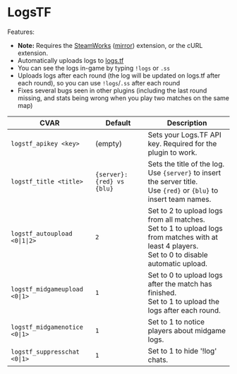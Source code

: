 # LogsTF

Features:

- **Note:** Requires the [SteamWorks](http://users.alliedmods.net/~kyles/builds/SteamWorks/) ([mirror](https://github.com/hexa-core-eu/SteamWorks/releases)) extension, or the cURL extension.
- Automatically uploads logs to [logs.tf](https://logs.tf)
- You can see the logs in-game by typing `!logs` or `.ss`
- Uploads logs after each round (the log will be updated on logs.tf after each round), so you can use `!logs`/`.ss` after each round
- Fixes several bugs seen in other plugins (including the last round missing, and stats being wrong when you play two matches on the same map)

| CVAR                          | Default                    | Description                                                                                                                                         |
| ----------------------------- | -------------------------- | --------------------------------------------------------------------------------------------------------------------------------------------------- |
| `logstf_apikey <key>`         | (empty)                    | Sets your Logs.TF API key. Required for the plugin to work.                                                                                         |
| `logstf_title <title>`        | `{server}: {red} vs {blu}` | Sets the title of the log.<br>Use `{server}` to insert the server title.<br>Use `{red}` or `{blu}` to insert team names.                            |
| `logstf_autoupload <0\|1\|2>` | `2`                        | Set to 2 to upload logs from all matches.<br>Set to 1 to upload logs from matches with at least 4 players.<br>Set to 0 to disable automatic upload. |
| `logstf_midgameupload <0\|1>` | `1`                        | Set to 0 to upload logs after the match has finished.<br>Set to 1 to upload the logs after each round.                                              |
| `logstf_midgamenotice <0\|1>` | `1`                        | Set to 1 to notice players about midgame logs.                                                                                                      |
| `logstf_suppresschat <0\|1>`  | `1`                        | Set to 1 to hide '!log' chats.                                                                                                                      |
